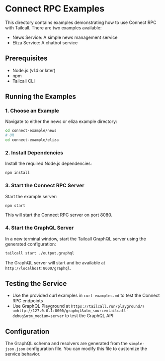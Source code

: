 # Connect RPC Examples

This directory contains examples demonstrating how to use Connect RPC with Tailcall. There are two examples available:
- News Service: A simple news management service
- Eliza Service: A chatbot service

## Prerequisites

- Node.js (v14 or later)
- npm
- Tailcall CLI

## Running the Examples

### 1. Choose an Example

Navigate to either the news or eliza example directory:

```bash
cd connect-example/news
# OR
cd connect-example/eliza
```

### 2. Install Dependencies

Install the required Node.js dependencies:

```bash
npm install
```

### 3. Start the Connect RPC Server

Start the example server:

```bash
npm start
```

This will start the Connect RPC server on port 8080.

### 4. Start the GraphQL Server

In a new terminal window, start the Tailcall GraphQL server using the generated configuration:

```bash
tailcall start ./output.graphql
```

The GraphQL server will start and be available at `http://localhost:8000/graphql`.

## Testing the Service

- Use the provided curl examples in `curl-examples.md` to test the Connect RPC endpoints
- Use GraphQL Playground at `https://tailcall.run/playground/?u=http://127.0.0.1:8000/graphql&utm_source=tailcall-debug&utm_medium=server` to test the GraphQL API

## Configuration

The GraphQL schema and resolvers are generated from the `simple-json.json` configuration file. You can modify this file to customize the service behavior.
